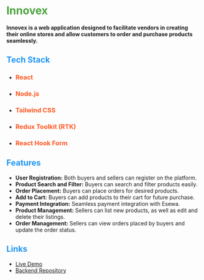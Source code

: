 # <span style="color:#4CA340">Innovex</span>
**Innovex is a web application designed to facilitate vendors in creating their online stores and allow customers to order and purchase products seamlessly.**

## <span style="color:#2196F3">Tech Stack</span>

- ### <span style="color:#FF5722">React</span>
- ### <span style="color:#FF5722">Node.js</span>
- ### <span style="color:#FF5722">Tailwind CSS</span>
- ### <span style="color:#FF5722">Redux Toolkit (RTK)</span>
- ### <span style="color:#FF5722">React Hook Form</span>

## <span style="color:#2196F3">Features</span>

- **User Registration:** Both buyers and sellers can register on the platform.
- **Product Search and Filter:** Buyers can search and filter products easily.
- **Order Placement:** Buyers can place orders for desired products.
- **Add to Cart:** Buyers can add products to their cart for future purchase.
- **Payment Integration:** Seamless payment integration with Esewa.
- **Product Management:** Sellers can list new products, as well as edit and delete their listings.
- **Order Management:** Sellers can view orders placed by buyers and update the order status.

## <span style="color:#2196F3">Links</span>

- [Live Demo](https://ecommerce-cli.vercel.app/)
- [Backend Repository](https://github.com/Samir984/Ecommerce_api)
